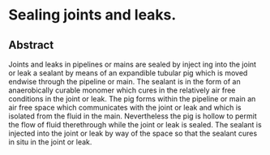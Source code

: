 # Sealing joints and leaks.

## Abstract
Joints and leaks in pipelines or mains are sealed by inject ing into the joint or leak a sealant by means of an expandible tubular pig which is moved endwise through the pipeline or main. The sealant is in the form of an anaerobically curable monomer which cures in the relatively air free conditions in the joint or leak. The pig forms within the pipeline or main an air free space which communicates with the joint or leak and which is isolated from the fluid in the main. Nevertheless the pig is hollow to permit the flow of fluid therethrough while the joint or leak is sealed. The sealant is injected into the joint or leak by way of the space so that the sealant cures in situ in the joint or leak.